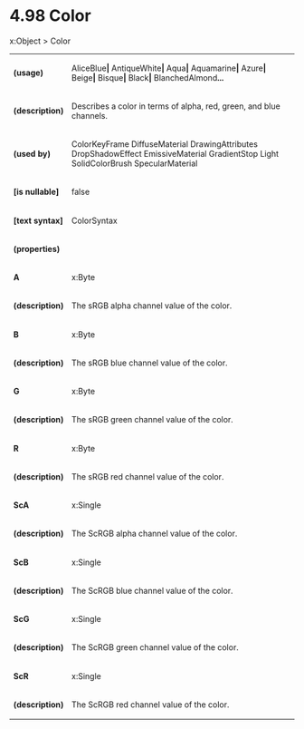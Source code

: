 <html dir="LTR" xmlns:mshelp="http://msdn.microsoft.com/mshelp" xmlns:ddue="http://ddue.schemas.microsoft.com/authoring/2003/5" xmlns:xlink="http://www.w3.org/1999/xlink" xmlns:tool="http://www.microsoft.com/tooltip"><body><input type="hidden" id="userDataCache" class="userDataStyle"><input type="hidden" id="hiddenScrollOffset"><img id="dropDownImage" style="display:none; height:0; width:0;" src="../local/drpdown.gif"><img id="dropDownHoverImage" style="display:none; height:0; width:0;" src="../local/drpdown_orange.gif"><img id="collapseImage" style="display:none; height:0; width:0;" src="../local/collapse.gif"><img id="expandImage" style="display:none; height:0; width:0;" src="../local/exp.gif"><img id="collapseAllImage" style="display:none; height:0; width:0;" src="../local/collall.gif"><img id="expandAllImage" style="display:none; height:0; width:0;" src="../local/expall.gif"><img id="copyImage" style="display:none; height:0; width:0;" src="../local/copycode.gif"><img id="copyHoverImage" style="display:none; height:0; width:0;" src="../local/copycodeHighlight.gif"><div id="header"><h1 class="heading">4.98 Color</h1></div><div id="mainSection"><div id="mainBody"><div id="allHistory" class="saveHistory" onsave="saveAll()" onload="loadAll()"></div>
				<p xmlns:wsd="http://wsdev.schemas.microsoft.com/authoring/2008/2" xmlns:msxsl="urn:schemas-microsoft-com:xslt" xmlns:script="urn:script" xmlns:build="urn:build">
				</p>
			<div id="sectionSection0" class="section" name="collapseableSection"><content xmlns="http://ddue.schemas.microsoft.com/authoring/2003/5" xmlns:wsd="http://wsdev.schemas.microsoft.com/authoring/2008/2" xmlns:msxsl="urn:schemas-microsoft-com:xslt" xmlns:script="urn:script" xmlns:build="urn:build">
				</content></div><div id="sectionSection1" class="section" name="collapseableSection"><content xmlns="http://ddue.schemas.microsoft.com/authoring/2003/5" xmlns:wsd="http://wsdev.schemas.microsoft.com/authoring/2008/2" xmlns:msxsl="urn:schemas-microsoft-com:xslt" xmlns:script="urn:script" xmlns:build="urn:build">
					<p xmlns="">
						<mshelp:link keywords="ede4c53c-28c9-420a-b2bb-74ad1d6320fd" tabindex="0">x:Object</mshelp:link> &gt; Color</p>
					<p xmlns=""><b></b></p><table class="ProtocolAuthoredTable" xmlns=""><tr>
								<td>
									<p>
										<b>(usage)</b>
									</p>
								</td>
								<td>
									<p>AliceBlue<b>| </b>AntiqueWhite<b>| </b>Aqua<b>| </b>Aquamarine<b>| </b>Azure<b>| </b>Beige<b>| </b>Bisque<b>| </b>Black<b>| </b>BlanchedAlmond<b>...</b></p>
								</td>
							</tr><tr>
							<td>
								<p>
									<b>(description)</b>
								</p>
							</td>
							<td>
								<p>Describes a color in terms of alpha, red, green, and blue channels.</p>
							</td>
						</tr><tr>
							<td>
								<p>
									<b>(used by)</b>
								</p>
							</td>
							<td>
								<p>
									<mshelp:link keywords="5f56135d-03a8-40f5-8bfc-ac4f01ec9523" tabindex="0">ColorKeyFrame</mshelp:link> <mshelp:link keywords="82ed5dd0-560b-41b7-8388-27376d26300d" tabindex="0">DiffuseMaterial</mshelp:link> <mshelp:link keywords="afa206df-bfa1-4e28-b5fb-f1900174a349" tabindex="0">DrawingAttributes</mshelp:link> <mshelp:link keywords="bce4b8da-37f4-49e1-8f3d-0aeeb0c27618" tabindex="0">DropShadowEffect</mshelp:link> <mshelp:link keywords="fd3c0ac7-9b70-41b1-baed-5924db1cab94" tabindex="0">EmissiveMaterial</mshelp:link> <mshelp:link keywords="401be274-3925-4ff0-b37a-2c81132ac4f6" tabindex="0">GradientStop</mshelp:link> <mshelp:link keywords="13796f9d-ec29-4332-b3c6-67231361d4c8" tabindex="0">Light</mshelp:link> <mshelp:link keywords="adccf225-d3f8-41db-8eb7-1cf51619f67b" tabindex="0">SolidColorBrush</mshelp:link> <mshelp:link keywords="6780943a-3bd4-418f-8973-6af7c96c9522" tabindex="0">SpecularMaterial</mshelp:link></p>
							</td>
						</tr><tr>
							<td>
								<p>
									<b>[is nullable]</b>
								</p>
							</td>
							<td>
								<p>false</p>
							</td>
						</tr><tr>
							<td>
								<p>
									<b>[text syntax]</b>
								</p>
							</td>
							<td>
								<p>
									<mshelp:link keywords="1bce77b5-cbac-4361-a96f-d74f5f63f80a" tabindex="0">ColorSyntax</mshelp:link>
								</p>
							</td>
						</tr><tr>
							<td>
								<p>
									<b>(properties)</b>
								</p>
							</td>
							<td>
							</td>
						</tr><tr>
							<td>
								<p>
									<b>A</b>
								</p>
							</td>
							<td>
								<p>
									<mshelp:link keywords="772d4814-d241-4d06-8c97-f231f2a5e5b3" tabindex="0">x:Byte</mshelp:link>
								</p>
							</td>
						</tr><tr>
							<td>
								<p>
									<b>(description)</b>
								</p>
							</td>
							<td>
								<p>The sRGB alpha channel value of the color.</p>
							</td>
						</tr><tr>
							<td>
								<p>
									<b>B</b>
								</p>
							</td>
							<td>
								<p>
									<mshelp:link keywords="772d4814-d241-4d06-8c97-f231f2a5e5b3" tabindex="0">x:Byte</mshelp:link>
								</p>
							</td>
						</tr><tr>
							<td>
								<p>
									<b>(description)</b>
								</p>
							</td>
							<td>
								<p>The sRGB blue channel value of the color.</p>
							</td>
						</tr><tr>
							<td>
								<p>
									<b>G</b>
								</p>
							</td>
							<td>
								<p>
									<mshelp:link keywords="772d4814-d241-4d06-8c97-f231f2a5e5b3" tabindex="0">x:Byte</mshelp:link>
								</p>
							</td>
						</tr><tr>
							<td>
								<p>
									<b>(description)</b>
								</p>
							</td>
							<td>
								<p>The sRGB green channel value of the color.</p>
							</td>
						</tr><tr>
							<td>
								<p>
									<b>R</b>
								</p>
							</td>
							<td>
								<p>
									<mshelp:link keywords="772d4814-d241-4d06-8c97-f231f2a5e5b3" tabindex="0">x:Byte</mshelp:link>
								</p>
							</td>
						</tr><tr>
							<td>
								<p>
									<b>(description)</b>
								</p>
							</td>
							<td>
								<p>The sRGB red channel value of the color.</p>
							</td>
						</tr><tr>
							<td>
								<p>
									<b>ScA</b>
								</p>
							</td>
							<td>
								<p>
									<mshelp:link keywords="79b64697-9497-4369-9480-d5d9ed764fdf" tabindex="0">x:Single</mshelp:link>
								</p>
							</td>
						</tr><tr>
							<td>
								<p>
									<b>(description)</b>
								</p>
							</td>
							<td>
								<p>The ScRGB alpha channel value of the color.</p>
							</td>
						</tr><tr>
							<td>
								<p>
									<b>ScB</b>
								</p>
							</td>
							<td>
								<p>
									<mshelp:link keywords="79b64697-9497-4369-9480-d5d9ed764fdf" tabindex="0">x:Single</mshelp:link>
								</p>
							</td>
						</tr><tr>
							<td>
								<p>
									<b>(description)</b>
								</p>
							</td>
							<td>
								<p>The ScRGB blue channel value of the color.</p>
							</td>
						</tr><tr>
							<td>
								<p>
									<b>ScG</b>
								</p>
							</td>
							<td>
								<p>
									<mshelp:link keywords="79b64697-9497-4369-9480-d5d9ed764fdf" tabindex="0">x:Single</mshelp:link>
								</p>
							</td>
						</tr><tr>
							<td>
								<p>
									<b>(description)</b>
								</p>
							</td>
							<td>
								<p>The ScRGB green channel value of the color.</p>
							</td>
						</tr><tr>
							<td>
								<p>
									<b>ScR</b>
								</p>
							</td>
							<td>
								<p>
									<mshelp:link keywords="79b64697-9497-4369-9480-d5d9ed764fdf" tabindex="0">x:Single</mshelp:link>
								</p>
							</td>
						</tr><tr>
							<td>
								<p>
									<b>(description)</b>
								</p>
							</td>
							<td>
								<p>The ScRGB red channel value of the color.</p>
							</td>
						</tr></table>
				</content></div><!--[if gte IE 5]>
			<tool:tip element="languageFilterToolTip" avoidmouse="false"/>
		<![endif]--></div><a name="feedback"></a><span></span></div></body></html>